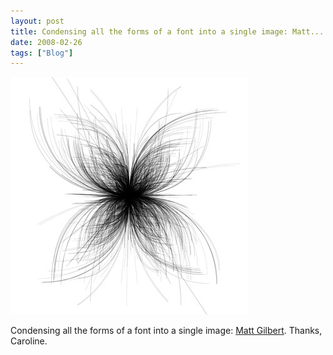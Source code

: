 ```yaml
---
layout: post
title: Condensing all the forms of a font into a single image: Matt...
date: 2008-02-26
tags: ["Blog"]
---
```


![](k3Im6rfOq5w3dfqi2tZEzmwb_400.jpg)  

Condensing all the forms of a font into a single image: [Matt Gilbert](http://www.mattgilbert.net/article/10/font-flowers). Thanks, Caroline.